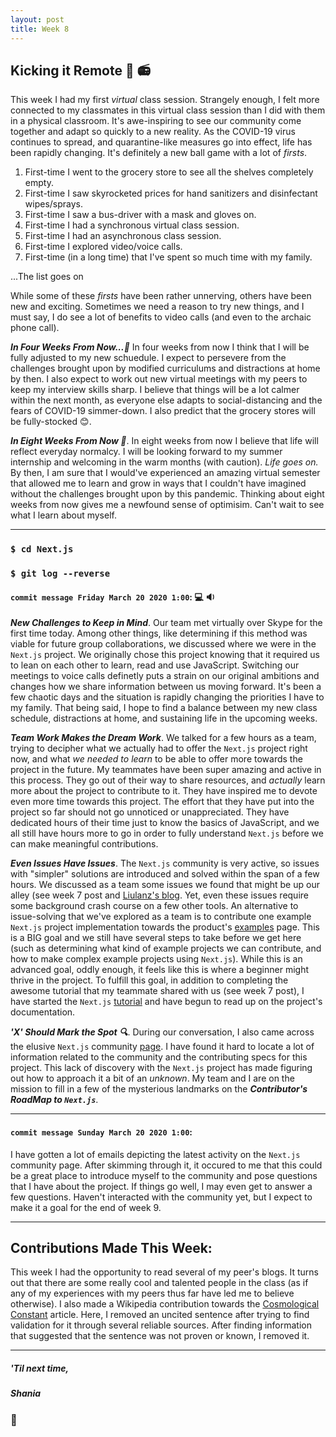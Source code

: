 ```yaml
---
layout: post
title: Week 8
---
```


## Kicking it Remote :no_bell: :radio:

This week I had my first *virtual* class session. Strangely enough, I felt more connected to my classmates in this virtual class session than I did with them in a physical classroom. It's awe-inspiring to see our community come together and adapt so quickly to a new reality. As the COVID-19 virus continues to spread, and quarantine-like measures go into effect, life has been rapidly changing. It's definitely a new ball game with a lot of *firsts*.

1. First-time I went to the grocery store to see all the shelves completely empty.
1. First-time I saw skyrocketed prices for hand sanitizers and disinfectant wipes/sprays.
1. First-time I saw a bus-driver with a mask and gloves on.
1. First-time I had a synchronous virtual class session.
1. First-time I had an asynchronous class session. 
1. First-time I explored video/voice calls.
1. First-time (in a long time) that I've spent so much time with my family.
 
...The list goes on

While some of these *firsts* have been rather unnerving, others have been new and exciting. Sometimes we need a reason to try new things, and I must say, I do see a lot of benefits to video calls (and even to the archaic phone call). 

***In Four Weeks From Now...:crystal_ball:*** 
In four weeks from now I think that I will be fully adjusted to my new schuedule. I expect to persevere from the challenges brought upon by modified curriculums and distractions at home by then. I also expect to work out new virtual meetings with my peers to keep my interview skills sharp. I believe that things will be a lot calmer within the next month, as everyone else adapts to social-distancing and the fears of COVID-19 simmer-down. I also predict that the grocery stores will be fully-stocked :blush:.

***In Eight Weeks From Now :crystal_ball:***. 
In eight weeks from now I believe that life will reflect everyday normalcy. I will be looking forward to my summer internship and welcoming in the warm months (with caution). *Life goes on.* By then, I am sure that I would've experienced an amazing virtual semester that allowed me to learn and grow in ways that I couldn't have imagined without the challenges brought upon by this pandemic. Thinking about eight weeks from now gives me a newfound sense of optimisim. Can't wait to see what I learn about myself.



<!-- Continue to chronicle your activities related to the project on which you are now working, in detail. Treat the blog as its name's derivation implies.
This week has been eventful, and it has greatly impacted everyone's lives. For you as students it has a different impact than it does for others, and it has an impact on our plans for this course. Write about how it has changed things for you, and as an interesting exercise, write how you think the situation will be in four weeks and in eight weeks. -->

---

### `$ cd Next.js`
### `$ git log --reverse`


#### `commit message Friday March 20 2020 1:00`: :computer: :sound:
***New Challenges to Keep in Mind***. Our team met virtually over Skype for the first time today. Among other things, like determining if this method was viable for future group collaborations, we discussed where we were in the `Next.js` project. We originally chose this project knowing that it required us to lean on each other to learn, read and use JavaScript. Switching our meetings to voice calls definetly puts a strain on our original ambitions and changes how we share information between us moving forward. It's been a few chaotic days and the situation is rapidly changing the priorities I have to my family. That being said, I hope to find a balance between my new class schedule, distractions at home, and sustaining life in the upcoming weeks.

***Team Work Makes the Dream Work***. We talked for a few hours as a team, trying to decipher what we actually had to offer the `Next.js` project right now, and what *we needed to learn* to be able to offer more towards the project in the future. My teammates have been super amazing and active in this process. They go out of their way to share resources, and *actually* learn more about the project to contribute to it. They have inspired me to devote even more time towards this project. The effort that they have put into the project so far should not go unnoticed or unappreciated. They have dedicated hours of their time just to know the basics of JavaScript, and we all still have hours more to go in order to fully understand `Next.js` before we can make meaningful contributions. 

***Even Issues Have Issues***. The `Next.js` community is very active, so issues with "simpler" solutions are introduced and solved within the span of a few hours. We discussed as a team some issues we found that might be up our alley (see week 7 post and [Liulanz's blog](https://hunter-college-ossd-spr-2020.github.io/liulanz-weekly/). Yet, even these issues require some background crash course on a few other tools. An alternative to issue-solving that we've explored as a team is to contribute one example `Next.js` project implementation towards the product's [examples](https://github.com/zeit/next.js/tree/canary/examples) page. This is a BIG goal and we still have several steps to take before we get here (such as determining what kind of example projects we can contribute, and how to make complex example projects using `Next.js`). While this is an advanced goal, oddly enough, it feels like this is where a beginner might thrive in the project. To fulfill this goal, in addition to completing the awesome tutorial that my teammate shared with us (see week 7 post), I have started the `Next.js` [tutorial](https://nextjs.org/learn/basics/getting-started) and have begun to read up on the project's documentation. 

***'X' Should Mark the Spot :mag:***. During our conversation, I also came across the elusive `Next.js` community [page](https://spectrum.chat/next-js/general/can-next-js-be-a-part-of-zeit-community~f97a3fb2-5d4f-4d96-b8c7-7fc50e5f4401). I have found it hard to locate a lot of information related to the community and the contributing specs for this project. This lack of discovery with the `Next.js` project has made figuring out how to approach it a bit of an *unknown*. My team and I are on the mission to fill in a few of the mysterious landmarks on the ***Contributor's RoadMap to `Next.js`***. 

---

#### `commit message Sunday March 20 2020 1:00`: 
I have gotten a lot of emails depicting the latest activity on the `Next.js` community page. After skimming through it, it occured to me that this could be a great place to introduce myself to the community and pose questions that I have about the project. If things go well, I may even get to answer a few questions. Haven't interacted with the community yet, but I expect to make it a goal for the end of week 9.

---

## Contributions Made This Week:
This week I had the opportunity to read several of my peer's blogs. It turns out that there are some really cool and talented people in the class (as if any of my experiences with my peers thus far have led me to believe otherwise).
I also made a Wikipedia contribution towards the [Cosmological Constant](https://en.wikipedia.org/wiki/Cosmological_constant) article. Here, I removed an uncited sentence after trying to find validation for it through several reliable sources. After finding information that suggested that the sentence was not proven or known, I removed it.

--- 
##### *'Til next time,*
##### Shania
### :mushroom:
